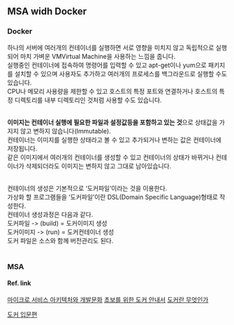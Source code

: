 ## MSA widh Docker

### Docker

하나의 서버에 여러개의 컨테이너를 실행하면 서로 영향을 미치지 않고 독립적으로 실행되어 마치 가벼운 VMVirtual Machine을 사용하는 느낌을 줍니다. <br />
실행중인 컨테이너에 접속하여 명령어를 입력할 수 있고 apt-get이나 yum으로 패키지를 설치할 수 있으며 사용자도 추가하고 여러개의 프로세스를 백그라운드로 실행할 수도 있습니다. <br />
CPU나 메모리 사용량을 제한할 수 있고 호스트의 특정 포트와 연결하거나 호스트의 특정 디렉토리를 내부 디렉토리인 것처럼 사용할 수도 있습니다.<br /><br />

<b>이미지는 컨테이너 실행에 필요한 파일과 설정값등을 포함하고 있는 것</b>으로 상태값을 가지지 않고 변하지 않습니다(Immutable). <br />
컨테이너는 이미지를 실행한 상태라고 볼 수 있고 추가되거나 변하는 값은 컨테이너에 저장됩니다. <br />
같은 이미지에서 여러개의 컨테이너를 생성할 수 있고 컨테이너의 상태가 바뀌거나 컨테이너가 삭제되더라도 이미지는 변하지 않고 그대로 남아있습니다.<br /><br />

컨테이너의 생성은 기본적으로 ‘도커파일’이라는 것을 이용한다.<br />
가상화 할 프로그램들을 ‘도커파일’이란 DSL(Domain Specific Language)형태로 작성한다.<br />
컨테이너 생성과정은 다음과 같다.<br />
도커파일 -> (build) = 도커이미지 생성<br />
도커이미지 -> (run) = 도커컨테이너 생성<br />
도커 파일은 소스와 함께 버전관리도 된다.<br /><br />

### MSA

#### Ref. link

<a href="https://brunch.co.kr/@maengdev/3">마이크로 서비스 아키텍처와 개발문화</a>
<a href="https://subicura.com/2017/01/19/docker-guide-for-beginners-1.html">초보를 위한 도커 안내서</a>
<a href="https://pkh11.medium.com/docker-%EB%8F%84%EC%BB%A4%EB%9E%80-%EB%AC%B4%EC%97%87%EC%9D%B8%EA%B0%80-8b93d1a46aa8">도커란 무엇인가</a>

<a href="https://www.44bits.io/ko/post/easy-deploy-with-docker">도커 입문편</a>

